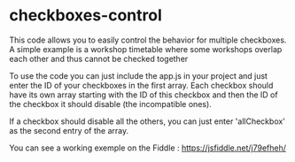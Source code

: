 # checkboxes-control

This code allows you to easily control the behavior for multiple checkboxes.
A simple example is a workshop timetable where some workshops overlap each other and thus cannot be checked together

To use the code you can just include the app.js in your project and just enter the ID of your checkboxes in the first array.
Each checkbox should have its own array starting with the ID of this checkbox and then the ID of the checkbox it should disable (the incompatible ones).

If a checkbox should disable all the others, you can just enter 'allCheckbox' as the second entry of the array.

You can see a working exemple on the Fiddle : https://jsfiddle.net/j79efheh/
